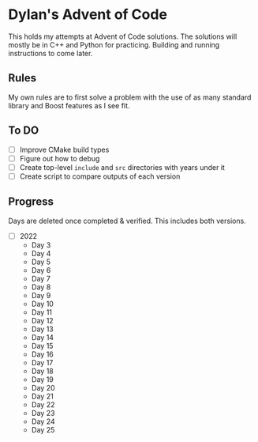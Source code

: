 # Dylan's Advent of Code

This holds my attempts at Advent of Code solutions.
The solutions will mostly be in C++ and Python for practicing.
Building and running instructions to come later.

## Rules

My own rules are to first solve a problem with the use of as many standard library and Boost features as I see fit.

## To DO

- [ ] Improve CMake build types
- [ ] Figure out how to debug
- [ ] Create top-level `include` and `src` directories with years under it
- [ ] Create script to compare outputs of each version

## Progress

Days are deleted once completed & verified.
This includes both versions.

- [ ] 2022
  - Day 3
  - Day 4
  - Day 5
  - Day 6
  - Day 7
  - Day 8
  - Day 9
  - Day 10
  - Day 11
  - Day 12
  - Day 13
  - Day 14
  - Day 15
  - Day 16
  - Day 17
  - Day 18
  - Day 19
  - Day 20
  - Day 21
  - Day 22
  - Day 23
  - Day 24
  - Day 25
